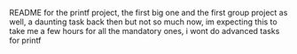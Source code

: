 README for the printf project, the first big one and the first group project as well, a daunting task back then but not so much now, im expecting this to take me a few hours for all the mandatory ones, i wont do advanced tasks for printf

